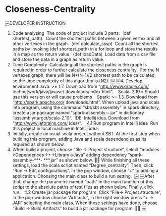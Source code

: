 # Closeness-Centrality
￼DEVELOPER INSTRUCTION
1. Code analysing 
The code of project include 3 parts: 
(def shortest_path). 
Count the shortest paths between a given vertex and all other vertexes in the graph. 
(def calculate_sssp) 
Count all the shortest paths by invoking (def shortest_path) in a for loop and store the results in a map as the return value. 
(def loadData) 
Load data from a csv file and store the data in a graph as return value.
2. Time Complexity 
Calculating all the shortest paths in the graph is required in order to further
calculate the closeness centrality. 
For the N vertexes graph, there will be N*(N-1)/2 shortest path to be calculated, so the time complexity of this algorithm is (N2).
￼
￼4. Develop environment
Java: >= 1.7. Download from “http://www.oracle.com/ technetwork/java/javase/ downloads/index.html”. 
 
Scala: 2.10.x Should use this version or will cause problems   
Spark: >= 1.3. Download from “http://spark.apache.org/ downloads.html”. When upload java and scala into program, using the command “sbt/sbt assembly” in spark directory, create a jar package named “spark-assembly-***-***.jar” in dictionary “assembly/target/scala-2.10”. 
IDE: Intellij idea. Download from “http://www.jetbrains.com/ idea/”. 
 
4.1 Run program in Intellij idea 
Run this project in local machine in Intellij idea: 
1. Initially, create an usual scala project without SBT. At the first step when building this program, adding Java and scala dependencies as its required as shown below.  
2. When build a project, choose “file -> Project structure”, select “modules- >Dependences->+->Library->Java” adding dependency “spark-assembly-***- ***.jar” as shown below.
 
While finishing all these settings, load the scala script named “Degree_centrality”. Then, click “Run -> Edit configurations”. In the pop window, choose “+” to adding a application. Choosing the main class to build a run setting. 
￼
￼After that, change the parameter named “path” in the main function of this script to the absolute paths of test files as shown below. Finally, click run.
 
4.2 Create jar package for program 
Click “File-> Project structure”, in the pop window choose “Artifacts”, in the right window press “+ -> JAR” selecting the main class. When these settings have done, choose “Build -> Build Artifacts” to build a jar package for program.
 
￼
